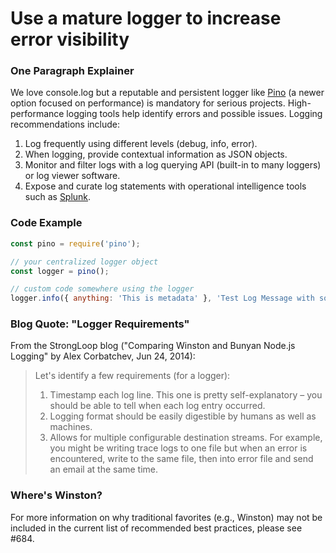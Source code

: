 # Use a mature logger to increase error visibility

### One Paragraph Explainer

We love console.log but a reputable and persistent logger like [Pino][pino] (a newer option focused on performance) is mandatory for serious projects. 
High-performance logging tools help identify errors and possible issues. Logging recommendations include:

1. Log frequently using different levels (debug, info, error).
2. When logging, provide contextual information as JSON objects. 
3. Monitor and filter logs with a log querying API (built-in to many loggers) or log viewer software. 
4. Expose and curate log statements with operational intelligence tools such as [Splunk][splunk].

[pino]: https://www.npmjs.com/package/pino
[splunk]: https://www.splunk.com/

### Code Example

```JavaScript
const pino = require('pino');

// your centralized logger object
const logger = pino();

// custom code somewhere using the logger
logger.info({ anything: 'This is metadata' }, 'Test Log Message with some parameter %s', 'some parameter');
```

### Blog Quote: "Logger Requirements"

 From the StrongLoop blog ("Comparing Winston and Bunyan Node.js Logging" by Alex Corbatchev, Jun 24, 2014):

> Let's identify a few requirements (for a logger):
> 1. Timestamp each log line. This one is pretty self-explanatory – you should be able to tell when each log entry occurred.
> 2. Logging format should be easily digestible by humans as well as machines.
> 3. Allows for multiple configurable destination streams. For example, you might be writing trace logs to one file but when an error is encountered, write to the same file, then into error file and send an email at the same time.

### Where's Winston?

For more information on why traditional favorites (e.g., Winston) may not be included in the current list of recommended best practices, please see #684.

